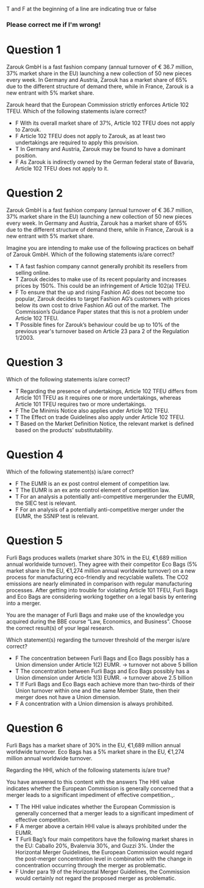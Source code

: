 T and F at the beginning of a line are indicating true or false
### Please correct me if I'm wrong!

# Question 1
Zarouk GmbH is a fast fashion company (annual turnover of € 36.7 million, 37% market share in the EU) launching a new collection of 50 new pieces every week. In Germany and Austria, Zarouk has a market share of 65% due to the different structure of demand there, while in France, Zarouk is a new entrant with 5% market share.

Zarouk heard that the European Commission strictly enforces Article 102 TFEU. Which of the following statements is/are correct?

- F With its overall market share of 37%, Article 102 TFEU does not apply to Zarouk.
- F Article 102 TFEU does not apply to Zarouk, as at least two undertakings are required to apply this provision.
- T In Germany and Austria, Zarouk may be found to have a dominant position.
- F As Zarouk is indirectly owned by the German federal state of Bavaria, Article 102 TFEU does not apply to it.

# Question 2
Zarouk GmbH is a fast fashion company (annual turnover of € 36.7 million, 37% market share in the EU) launching a new collection of 50 new pieces every week. In Germany and Austria, Zarouk has a market share of 65% due to the different structure of demand there, while in France, Zarouk is a new entrant with 5% market share.

Imagine you are intending to make use of the following practices on behalf of Zarouk GmbH. Which of the following statements is/are correct?

- T A fast fashion company cannot generally prohibit its resellers from selling online.
- T Zarouk decides to make use of its recent popularity and increases prices by 150%. This could be an infringement of Article 102(a) TFEU.
- F To ensure that the up and rising Fashion AG does not become too popular, Zarouk decides to target Fashion AG’s customers with prices below its own cost to drive Fashion AG out of the market. The Commission’s Guidance Paper states that this is not a problem under Article 102 TFEU.
- T Possible fines for Zarouk’s behaviour could be up to 10% of the previous year's turnover based on Article 23 para 2 of the Regulation 1/2003.
# Question 3
Which of the following statements is/are correct?

- T Regarding the presence of undertakings, Article 102 TFEU differs from Article 101 TFEU as it requires one or more undertakings, whereas Article 101 TFEU requires two or more undertakings.
- F The De Minimis Notice also applies under Article 102 TFEU.
- T The Effect on trade Guidelines also apply under Article 102 TFEU.
- T Based on the Market Definition Notice, the relevant market is defined based on the products’ substitutability.
# Question 4
Which of the following statement(s) is/are correct?

- F The EUMR is an ex post control element of competition law.
- T The EUMR is an ex ante control element of competition law.
- T For an analysis a potentially anti-competitive mergerunder the EUMR, the SIEC test is relevant.
- F For an analysis of a potentially anti-competitive merger under the EUMR, the SSNIP test is relevant.
# Question 5
Furli Bags produces wallets (market share 30% in the EU, €1,689 million annual worldwide turnover). They agree with their competitor Eco Bags (5% market share in the EU, €1,274 million annual worldwide turnover) on a new process for manufacturing eco-friendly and recyclable wallets. The CO2 emissions are nearly eliminated in comparison with regular manufacturing processes. After getting into trouble for violating Article 101 TFEU, Furli Bags and Eco Bags are considering working together on a legal basis by entering into a merger.

You are the manager of Furli Bags and make use of the knowledge you acquired during the BBE course “Law, Economics, and Business”. Choose the correct result(s) of your legal research.

Which statement(s) regarding the turnover threshold of the merger is/are correct?

- F The concentration between Furli Bags and Eco Bags possibly has a Union dimension under Article 1(2) EUMR.
	-> turnover not above 5 billion
- T The concentration between Furli Bags and Eco Bags possibly has a Union dimension under Article 1(3) EUMR.
	-> turnover above 2.5 billion
- T If Furli Bags and Eco Bags each achieve more than two-thirds of their Union turnover within one and the same Member State, then their merger does not have a Union dimension.
- F A concentration with a Union dimension is always prohibited.
# Question 6
Furli Bags has a market share of 30% in the EU, €1,689 million annual worldwide turnover.
Eco Bags has a 5% market share in the EU, €1,274 million annual worldwide turnover.

Regarding the HHI, which of the following statements is/are true?

You have answered to this content with the answers The HHI value indicates whether the European Commission is generally concerned that a merger leads to a significant impediment of effective competition.,.

- T The HHI value indicates whether the European Commission is generally concerned that a merger leads to a significant impediment of effective competition.
- F A merger above a certain HHI value is always prohibited under the EUMR.
- T Furli Bag’s four main competitors have the following market shares in the EU: Caballo 20%, Bvalenvia 30%, and Guzzi 3%. Under the Horizontal Merger Guidelines, the European Commission would regard the post-merger concentration level in combination with the change in concentration occurring through the merger as problematic.
- F Under para 19 of the Horizontal Merger Guidelines, the Commission would certainly not regard the proposed merger as problematic.









